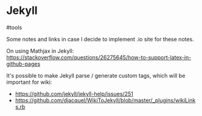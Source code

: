 # Jekyll

#tools

Some notes and links in case I decide to implement .io site for these notes.

On using Mathjax in Jekyll:
https://stackoverflow.com/questions/26275645/how-to-support-latex-in-github-pages

It's possible to make Jekyll parse / generate custom tags, which will be important for wiki:
* https://github.com/jekyll/jekyll-help/issues/251
* https://github.com/djacquel/WikiToJekyll/blob/master/_plugins/wikiLinks.rb